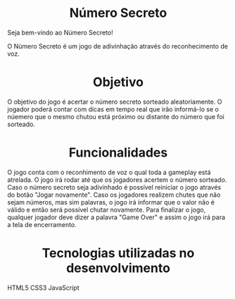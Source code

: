 <h1 align="center"> Número Secreto </h1>

Seja bem-vindo ao Número Secreto! 

O Número Secreto é um jogo de adivinhação através do reconhecimento de voz. 

<h1 align="center"> Objetivo </h1>

O objetivo do jogo é acertar o número secreto sorteado aleatoriamente. O jogador poderá contar com dicas em tempo real que irão informá-lo se o núemero que o mesmo chutou está próximo ou distante do número que foi sorteado. 

<h1 align="center"> Funcionalidades </h1>

O jogo conta com o reconhimento de voz o qual toda a gameplay está atrelada. 
O jogo irá rodar até que os jogadores acertem o número sorteado. 
Caso o número secreto seja adivinhado é possível reiniciar o jogo através do botão "Jogar novamente". 
Caso os jogadores realizem chutes que não sejam números, mas sim palavras, o jogo irá informar que o valor não é válido e então será possível chutar novamente. 
Para finalizar o jogo, qualquer jogador deve dizer a palavra "Game Over" e assim o jogo irá para a tela de encerramento. 

<h1 align="center"> Tecnologias utilizadas no desenvolvimento </h1>

HTML5
CSS3
JavaScript

